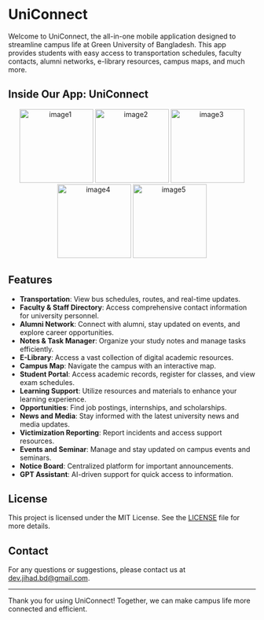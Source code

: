 # UniConnect

Welcome to UniConnect, the all-in-one mobile application designed to streamline campus life at Green University of Bangladesh. This app provides students with easy access to transportation schedules, faculty contacts, alumni networks, e-library resources, campus maps, and much more.

## Inside Our App: UniConnect

<p align="center">
  <img src="https://github.com/Jihad82/Uniconnect/assets/91656309/6ade47dc-ce32-44bb-a812-fce9b8189e08" alt="image1" width="150"/>
  <img src="https://github.com/Jihad82/Uniconnect/assets/91656309/24d584e0-45f1-403d-bd6a-c9702dd703eb" alt="image2" width="150"/>
  <img src="https://github.com/Jihad82/Uniconnect/assets/91656309/c933f5e4-4c9a-4f2f-9173-2a92104ca0e0" alt="image3" width="150"/>
  <img src="https://github.com/Jihad82/Uniconnect/assets/91656309/06bffe74-238e-46ce-85bd-f613e3f922b4" alt="image4" width="150"/>
  <img src="https://github.com/Jihad82/Uniconnect/assets/91656309/915fb766-8aef-45ce-a3ee-1e201a78a5db" alt="image5" width="150"/>
</p>



## Features

- **Transportation**: View bus schedules, routes, and real-time updates.
- **Faculty & Staff Directory**: Access comprehensive contact information for university personnel.
- **Alumni Network**: Connect with alumni, stay updated on events, and explore career opportunities.
- **Notes & Task Manager**: Organize your study notes and manage tasks efficiently.
- **E-Library**: Access a vast collection of digital academic resources.
- **Campus Map**: Navigate the campus with an interactive map.
- **Student Portal**: Access academic records, register for classes, and view exam schedules.
- **Learning Support**: Utilize resources and materials to enhance your learning experience.
- **Opportunities**: Find job postings, internships, and scholarships.
- **News and Media**: Stay informed with the latest university news and media updates.
- **Victimization Reporting**: Report incidents and access support resources.
- **Events and Seminar**: Manage and stay updated on campus events and seminars.
- **Notice Board**: Centralized platform for important announcements.
- **GPT Assistant**: AI-driven support for quick access to information.


## License

This project is licensed under the MIT License. See the [LICENSE](LICENSE.md) file for more details.

## Contact

For any questions or suggestions, please contact us at [dev.jihad.bd@gmail.com](mailto:dev.jihad.bd@gmail.com).

---

Thank you for using UniConnect! Together, we can make campus life more connected and efficient.

